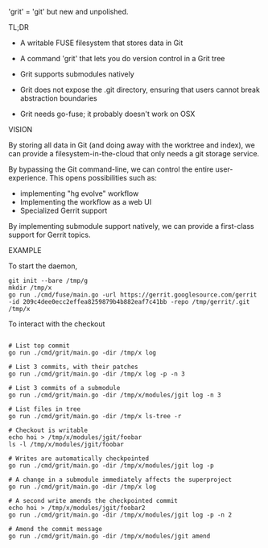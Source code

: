 'grit' = 'git' but new and unpolished.


TL;DR

* A writable FUSE filesystem that stores data in Git

* A command 'grit' that lets you do version control in a Grit tree

* Grit supports submodules natively

* Grit does not expose the .git directory, ensuring that users cannot break abstraction boundaries

* Grit needs go-fuse; it probably doesn't work on OSX


VISION

By storing all data in Git (and doing away with the worktree and
index), we can provide a filesystem-in-the-cloud that only needs a git
storage service.

By bypassing the Git command-line, we can control the entire user-experience. This opens possibilities such as:

* implementing "hg evolve" workflow
* Implementing the workflow as a web UI
* Specialized Gerrit support

By implementing submodule support natively, we can provide a first-class support for Gerrit topics.


EXAMPLE

To start the daemon,

```
git init --bare /tmp/g
mkdir /tmp/x
go run ./cmd/fuse/main.go -url https://gerrit.googlesource.com/gerrit -id 209c4dee0ecc2effea8259879b4b882eaf7c41bb -repo /tmp/gerrit/.git  /tmp/x
```

To interact with the checkout

```

# List top commit
go run ./cmd/grit/main.go -dir /tmp/x log

# List 3 commits, with their patches
go run ./cmd/grit/main.go -dir /tmp/x log -p -n 3

# List 3 commits of a submodule
go run ./cmd/grit/main.go -dir /tmp/x/modules/jgit log -n 3

# List files in tree
go run ./cmd/grit/main.go -dir /tmp/x ls-tree -r

# Checkout is writable
echo hoi > /tmp/x/modules/jgit/foobar
ls -l /tmp/x/modules/jgit/foobar

# Writes are automatically checkpointed
go run ./cmd/grit/main.go -dir /tmp/x/modules/jgit log -p

# A change in a submodule immediately affects the superproject
go run ./cmd/grit/main.go -dir /tmp/x log

# A second write amends the checkpointed commit
echo hoi > /tmp/x/modules/jgit/foobar2
go run ./cmd/grit/main.go -dir /tmp/x/modules/jgit log -p -n 2

# Amend the commit message
go run ./cmd/grit/main.go -dir /tmp/x/modules/jgit amend
```



